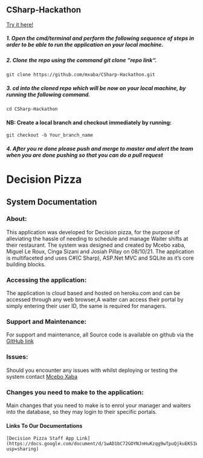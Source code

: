 ## CSharp-Hackathon

[Try it here!](https://decisionpizza.herokuapp.com/)

##### 1. Open the cmd/terminal and perform the following sequence of steps in order to be able to run the application on your local machine.

##### 2. Clone the repo using the command git clone “repo link“.

    git clone https://github.com/mxaba/CSharp-Hackathon.git

##### 3. cd into the cloned repo which will be now on your local machine, by running the following command.

    cd CSharp-Hackathon

#### NB: Create a local branch and checkout immediately by running:

    git checkout -b Your_branch_name

##### 4. After you re done please push and merge to master and alert the team when you are done pushing so that you can do a pull request



# Decision Pizza 

## System Documentation


### About:

This application was developed for Decision pizza, for the purpose of alleviating the hassle of needing to schedule and manage Waiter shifts at their restaurant. The system was designed and created by Mcebo xaba, Miguel Le Roux, Cinga Sizani and Josiah Pillay on 08/10/21. The application is multifaceted and uses C#(C Sharp), ASP.Net MVC and SQLite as it’s core building blocks.

### Accessing the application:

The application is cloud based and hosted on heroku.com and can be accessed through any web browser,A waiter can access their portal by simply entering their  user ID, the same is required for managers.

### Support and Maintenance:

For support and maintenance, all Source code is available on github via the  [GitHub link](https://github.com/mxaba/CSharp-Hackathon.git)


### Issues:

Should you encounter any issues with whilst deploying or testing the system contact [Mcebo Xaba](samuel.mcebo@gmail.com)

### Changes you need to make to the application:

Main changes that you need to make is to enrol your manager and waiters into the database, so they may login to their specific portals.


#### Links To Our Documentations
    [Decision Pizza Staff App Link](https://docs.google.com/document/d/1wAD1bC72GOYNJnHuKzqg9wTpuQjkuEKS1Wt8i7Ya3Us/edit?usp=sharing)

